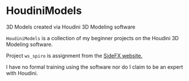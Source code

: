 # HoudiniModels
3D Models created via Houdini 3D Modeling software

``HoudiniModels`` is a collection of my beginner projects on the Houdini 3D Modeling software. 

Project ``ws_spiro`` is assignment from the [SideFX website.](https://www.sidefx.com/index.php?option=com_content&task=view&id=2961&Itemid=410)

I have no formal training using the software nor do I claim to be an expert with Houdini.

